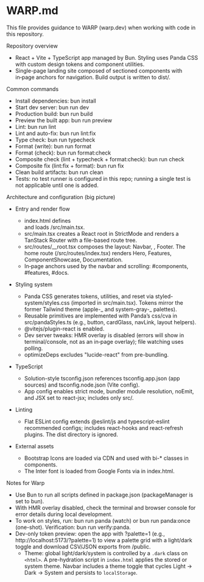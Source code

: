 # WARP.md

This file provides guidance to WARP (warp.dev) when working with code in this repository.

Repository overview

- React + Vite + TypeScript app managed by Bun. Styling uses Panda CSS with custom design tokens and component utilities.
- Single-page landing site composed of sectioned components with in‑page anchors for navigation. Build output is written to dist/.

Common commands

- Install dependencies: bun install
- Start dev server: bun run dev
- Production build: bun run build
- Preview the built app: bun run preview
- Lint: bun run lint
- Lint and auto-fix: bun run lint:fix
- Type check: bun run typecheck
- Format (write): bun run format
- Format (check): bun run format:check
- Composite check (lint + typecheck + format:check): bun run check
- Composite fix (lint:fix + format): bun run fix
- Clean build artifacts: bun run clean
- Tests: no test runner is configured in this repo; running a single test is not applicable until one is added.

Architecture and configuration (big picture)

- Entry and render flow
  - index.html defines <div id="root"></div> and loads /src/main.tsx.
  - src/main.tsx creates a React root in StrictMode and renders a TanStack Router <RouterProvider> with a file-based route tree.
  - src/routes/\_\_root.tsx composes the layout: Navbar, <Outlet/>, Footer. The home route (/src/routes/index.tsx) renders Hero, Features, ComponentShowcase, Documentation.
  - In‑page anchors used by the navbar and scrolling: #components, #features, #docs.

- Styling system
  - Panda CSS generates tokens, utilities, and reset via styled-system/styles.css (imported in src/main.tsx). Tokens mirror the former Tailwind theme (apple-_ and system-gray-_ palettes).
  - Reusable primitives are implemented with Panda’s css/cva in src/pandaStyles.ts (e.g., button, cardGlass, navLink, layout helpers).
  - @vitejs/plugin-react is enabled.
  - Dev server tweaks: HMR overlay is disabled (errors will show in terminal/console, not as an in‑page overlay); file watching uses polling.
  - optimizeDeps excludes "lucide-react" from pre-bundling.

- TypeScript
  - Solution-style tsconfig.json references tsconfig.app.json (app sources) and tsconfig.node.json (Vite config).
  - App config enables strict mode, bundler module resolution, noEmit, and JSX set to react-jsx; includes only src/.

- Linting
  - Flat ESLint config extends @eslint/js and typescript-eslint recommended configs; includes react-hooks and react-refresh plugins. The dist directory is ignored.

- External assets
  - Bootstrap Icons are loaded via CDN and used with bi-\* classes in components.
  - The Inter font is loaded from Google Fonts via <link> in index.html.

Notes for Warp

- Use Bun to run all scripts defined in package.json (packageManager is set to bun).
- With HMR overlay disabled, check the terminal and browser console for error details during local development.
- To work on styles, run: bun run panda (watch) or bun run panda:once (one-shot). Verification: bun run verify:panda.
- Dev-only token preview: open the app with ?palette=1 (e.g., http://localhost:5173/?palette=1) to view a palette grid with a light/dark toggle and download CSV/JSON exports from /public.
  - Theme: global light/dark/system is controlled by a `.dark` class on `<html>`. A pre-hydration script in `index.html` applies the stored or system theme. Navbar includes a theme toggle that cycles Light → Dark → System and persists to `localStorage`.
